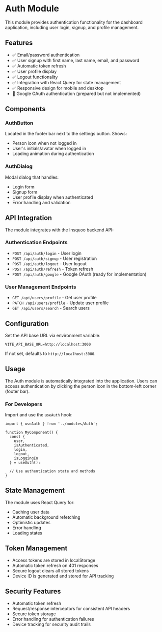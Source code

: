 # Auth Module

This module provides authentication functionality for the dashboard application, including user login, signup, and profile management.

## Features

- ✅ Email/password authentication
- ✅ User signup with first name, last name, email, and password
- ✅ Automatic token refresh
- ✅ User profile display
- ✅ Logout functionality
- ✅ Integration with React Query for state management
- ✅ Responsive design for mobile and desktop
- 🔄 Google OAuth authentication (prepared but not implemented)

## Components

### AuthButton
Located in the footer bar next to the settings button. Shows:
- Person icon when not logged in
- User's initials/avatar when logged in
- Loading animation during authentication

### AuthDialog
Modal dialog that handles:
- Login form
- Signup form
- User profile display when authenticated
- Error handling and validation

## API Integration

The module integrates with the Insquoo backend API:

### Authentication Endpoints
- `POST /api/auth/login` - User login
- `POST /api/auth/signup` - User registration
- `POST /api/auth/logout` - User logout
- `POST /api/auth/refresh` - Token refresh
- `POST /api/auth/google` - Google OAuth (ready for implementation)

### User Management Endpoints
- `GET /api/users/profile` - Get user profile
- `PATCH /api/users/profile` - Update user profile
- `GET /api/users/search` - Search users

## Configuration

Set the API base URL via environment variable:
```env
VITE_API_BASE_URL=http://localhost:3000
```

If not set, defaults to `http://localhost:3000`.

## Usage

The Auth module is automatically integrated into the application. Users can access authentication by clicking the person icon in the bottom-left corner (footer bar).

### For Developers

Import and use the `useAuth` hook:

```tsx
import { useAuth } from '../modules/Auth';

function MyComponent() {
  const { 
    user, 
    isAuthenticated, 
    login, 
    logout, 
    isLoggingIn 
  } = useAuth();

  // Use authentication state and methods
}
```

## State Management

The module uses React Query for:
- Caching user data
- Automatic background refetching
- Optimistic updates
- Error handling
- Loading states

## Token Management

- Access tokens are stored in localStorage
- Automatic token refresh on 401 responses
- Secure logout clears all stored tokens
- Device ID is generated and stored for API tracking

## Security Features

- Automatic token refresh
- Request/response interceptors for consistent API headers
- Secure token storage
- Error handling for authentication failures
- Device tracking for security audit trails 